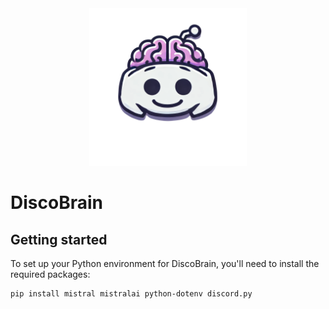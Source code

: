 <div align='center'>
    <picture>
        <source media="(prefers-color-scheme: light)" srcset="/docs/logo.png">
        <img alt="discobrain logo" src="/docs/logo.png" width="50%" height="50%">
    </picture>
</div>



# DiscoBrain


## Getting started
To set up your Python environment for DiscoBrain, you'll need to install the required packages:
```bash
pip install mistral mistralai python-dotenv discord.py
```